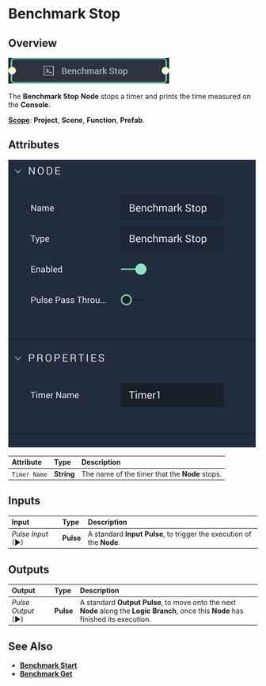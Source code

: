 # Benchmark Stop

## Overview

![The Benchmark Stop Node.](../../.gitbook/assets/benchmarkstopnode20241.png)

The **Benchmark Stop** **Node** stops a timer and prints the time measured on the **Console**.

[**Scope**](../overview.md#scopes): **Project**, **Scene**, **Function**, **Prefab**.

## Attributes

![The Benchmark Stop Node Attributes.](../../.gitbook/assets/benchmarkstopattributes.png)

| Attribute | Type | Description |
| :--- | :--- | :--- |
| `Timer Name` | **String** | The name of the timer that the **Node** stops. |

## Inputs

| Input | Type | Description |
| :--- | :--- | :--- |
| _Pulse Input_ \(►\) | **Pulse** | A standard **Input Pulse**, to trigger the execution of the **Node**. |

## Outputs

| Output | Type | Description |
| :--- | :--- | :--- |
| _Pulse Output_ \(►\) | **Pulse** | A standard **Output Pulse**, to move onto the next **Node** along the **Logic Branch**, once this **Node** has finished its execution. |

## See Also

* [**Benchmark Start**](benchmark-start.md)
* [**Benchmark Get**](benchmark-get.md)

